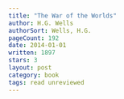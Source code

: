 ```yaml
---
title: "The War of the Worlds"
author: H.G. Wells
authorSort: Wells, H.G.
pageCount: 192
date: 2014-01-01
written: 1897
stars: 3
layout: post
category: book
tags: read unreviewed
---
```

